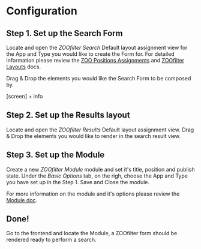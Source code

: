 # Configuration

## Step 1. Set up the Search Form

Locate and open the *ZOOfilter Search* Default layout assignment view for the App and Type you would like to create the Form for. For detailed information please review the [ZOO Positions Assignments](http://www.yootheme.com/zoo/documentation/advanced/assign-elements-to-layout-positions) and [ZOOfilter Layouts](ZOOfilter/layouts.md) docs.

Drag & Drop the elements you would like the Search Form to be composed by.

[screen] + info

## Step 2. Set up the Results layout

Locate and open the *ZOOfilter Results* Default layout assignment view. Drag & Drop the elements you would like to render in the search result view.

## Step 3. Set up the Module

Create a new *ZOOfilter Module* module and set it's title, position and publish state. Under the *Basic Options* tab, on the righ, choose the App and Type you have set up in the Step 1. Save and Close the module.

For more information on the module and it's options please review the [Module doc](ZOOfilter/module.md).

## Done!

Go to the frontend and locate the Module, a ZOOfilter form should be rendered ready to perform a search.